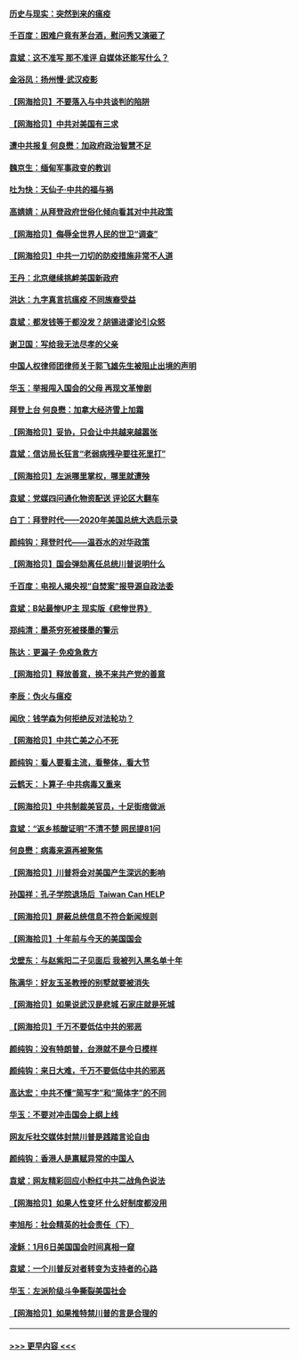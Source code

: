 #### [历史与现实：突然到来的瘟疫](../pages/nsc993/n12738507.md?t=02080051) 
#### [千百度：困难户竟有茅台酒，慰问秀又演砸了](../pages/nsc993/n12738362.md?t=02080051) 
#### [袁斌：这不准写 那不准评 自媒体还能写什么？](../pages/nsc993/n12737833.md?t=02080051) 
#### [金浴凤：扬州慢‧武汉疫影](../pages/nsc993/n12737248.md?t=02080051) 
#### [【网海拾贝】不要落入与中共谈判的陷阱](../pages/nsc993/n12735229.md?t=02080051) 
#### [【网海拾贝】中共对美国有三求](../pages/nsc993/n12735197.md?t=02080051) 
#### [遭中共报复 何良懋：加政府政治智慧不足](../pages/nsc993/n12734323.md?t=02080051) 
#### [魏京生：缅甸军事政变的教训](../pages/nsc993/n12732470.md?t=02080051) 
#### [吐为快：天仙子·中共的福与祸](../pages/nsc993/n12732165.md?t=02080051) 
#### [高婧婧：从拜登政府世俗化倾向看其对中共政策](../pages/nsc993/n12730028.md?t=02080051) 
#### [【网海拾贝】侮辱全世界人民的世卫“调查”](../pages/nsc993/n12727884.md?t=02080051) 
#### [【网海拾贝】中共一刀切的防疫措施非常不人道](../pages/nsc993/n12724879.md?t=02080051) 
#### [王丹：北京继续挑衅美国新政府](../pages/nsc993/n12722456.md?t=02080051) 
#### [洪达：九字真言抗瘟疫 不同族裔受益](../pages/nsc993/n12722448.md?t=02080051) 
#### [袁斌：都发钱等于都没发？胡锡进谬论引众怒](../pages/nsc993/n12722393.md?t=02080051) 
#### [谢卫国：写给我无法尽孝的父亲](../pages/nsc993/n12720325.md?t=02080051) 
#### [中国人权律师团律师关于郭飞雄先生被阻止出境的声明](../pages/nsc993/n12720203.md?t=02080051) 
#### [华玉：举报闯入国会的父母 再现文革惨剧](../pages/nsc993/n12719070.md?t=02080051) 
#### [拜登上台 何良懋：加拿大经济雪上加霜](../pages/nsc993/n12718943.md?t=02080051) 
#### [【网海拾贝】妥协，只会让中共越来越嚣张](../pages/nsc993/n12717392.md?t=02080051) 
#### [袁斌：信访局长狂言“老弱病残孕要往死里打”](../pages/nsc993/n12717343.md?t=02080051) 
#### [【网海拾贝】左派哪里掌权，哪里就遭殃](../pages/nsc993/n12715009.md?t=02080051) 
#### [袁斌：党媒四问通化物资配送 评论区大翻车](../pages/nsc993/n12714950.md?t=02080051) 
#### [白丁：拜登时代——2020年美国总统大选启示录](../pages/nsc993/n12714920.md?t=02080051) 
#### [颜纯钩：拜登时代——温吞水的对华政策](../pages/nsc993/n12713245.md?t=02080051) 
#### [【网海拾贝】国会弹劾离任总统川普说明什么](../pages/nsc993/n12712816.md?t=02080051) 
#### [千百度：电视人揭央视“自焚案”报导源自政法委](../pages/nsc993/n12709760.md?t=02080051) 
#### [袁斌：B站最惨UP主 现实版《悲惨世界》](../pages/nsc993/n12709686.md?t=02080051) 
#### [郑纯清：墨茶穷死被搽墨的警示](../pages/nsc993/n12709262.md?t=02080051) 
#### [陈达：更漏子·免疫急救方](../pages/nsc993/n12709244.md?t=02080051) 
#### [【网海拾贝】释放善意，换不来共产党的善意](../pages/nsc993/n12708361.md?t=02080051) 
#### [李辰：伪火与瘟疫](../pages/nsc993/n12707981.md?t=02080051) 
#### [闻欣：钱学森为何拒绝反对法轮功？](../pages/nsc993/n12707407.md?t=02080051) 
#### [【网海拾贝】中共亡美之心不死](../pages/nsc993/n12707621.md?t=02080051) 
#### [颜纯钩：看人要看主流，看整体，看大节](../pages/nsc993/n12707536.md?t=02080051) 
#### [云鹤天：卜算子‧中共病毒又重来](../pages/nsc993/n12707408.md?t=02080051) 
#### [【网海拾贝】中共制裁美官员，十足街痞做派](../pages/nsc993/n12705115.md?t=02080051) 
#### [袁斌：“返乡核酸证明”不清不楚 网民提81问](../pages/nsc993/n12704982.md?t=02080051) 
#### [何良懋：病毒来源再被聚焦](../pages/nsc993/n12704944.md?t=02080051) 
#### [【网海拾贝】川普将会对美国产生深远的影响](../pages/nsc993/n12703045.md?t=02080051) 
#### [孙国祥：孔子学院退场后  Taiwan Can HELP](../pages/nsc993/n12702430.md?t=02080051) 
#### [【网海拾贝】屏蔽总统信息不符合新闻规则](../pages/nsc993/n12699998.md?t=02080051) 
#### [【网海拾贝】十年前与今天的美国国会](../pages/nsc993/n12696993.md?t=02080051) 
#### [戈壁东：与赵紫阳二子见面后 我被列入黑名单十年](../pages/nsc993/n12696215.md?t=02080051) 
#### [陈满华：好友玉圣教授的别墅就要被消失](../pages/nsc993/n12695411.md?t=02080051) 
#### [【网海拾贝】如果说武汉是悲城 石家庄就是死城](../pages/nsc993/n12694589.md?t=02080051) 
#### [【网海拾贝】千万不要低估中共的邪恶](../pages/nsc993/n12692771.md?t=02080051) 
#### [颜纯钩：没有特朗普，台港就不是今日模样](../pages/nsc993/n12692678.md?t=02080051) 
#### [颜纯钩：来日大难，千万不要低估中共的邪恶](../pages/nsc993/n12692080.md?t=02080051) 
#### [高达宏：中共不懂“简写字”和“简体字”的不同](../pages/nsc993/n12692068.md?t=02080051) 
#### [华玉：不要对冲击国会上纲上线](../pages/nsc993/n12689948.md?t=02080051) 
#### [网友斥社交媒体封禁川普是践踏言论自由](../pages/nsc993/n12687482.md?t=02080051) 
#### [颜纯钩：香港人是禀赋异常的中国人](../pages/nsc993/n12685142.md?t=02080051) 
#### [袁斌：网友精彩回应小粉红中共二战角色说法](../pages/nsc993/n12684994.md?t=02080051) 
#### [【网海拾贝】如果人性变坏 什么好制度都没用](../pages/nsc993/n12683000.md?t=02080051) 
#### [李旭彤：社会精英的社会责任（下）](../pages/nsc993/n12680604.md?t=02080051) 
#### [凌稣：1月6日美国国会时间真相一窥](../pages/nsc993/n12682780.md?t=02080051) 
#### [袁斌：一个川普反对者转变为支持者的心路](../pages/nsc993/n12682700.md?t=02080051) 
#### [华玉：左派阶级斗争撕裂美国社会](../pages/nsc993/n12681226.md?t=02080051) 
#### [【网海拾贝】如果推特禁川普的言是合理的](../pages/nsc993/n12681232.md?t=02080051) 

----
#### [ >>> 更早内容 <<< ](../indexes/nsc993-earlier.md)
